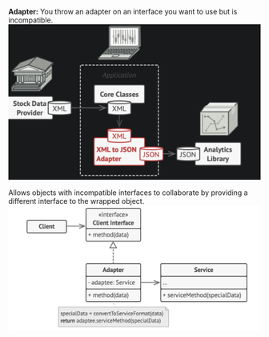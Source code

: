 **Adapter:** You throw an adapter on an interface you want to use but is incompatible.
![350](../../attachments/Pasted%20image%2020241103124920.png)

Allows objects with incompatible interfaces to collaborate by providing a different interface to the wrapped object.![Pasted image 20241103110112.png](../../attachments/Pasted%20image%2020241103110112.png)